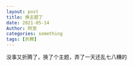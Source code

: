 ```yaml
---
layout: post
title: 换主题了
date: 2021-05-14
Author: 阿宠
categories: something
tags: [折腾]
--- 
```



没事又折腾了，换了个主题，弄了一天还乱七八糟的
